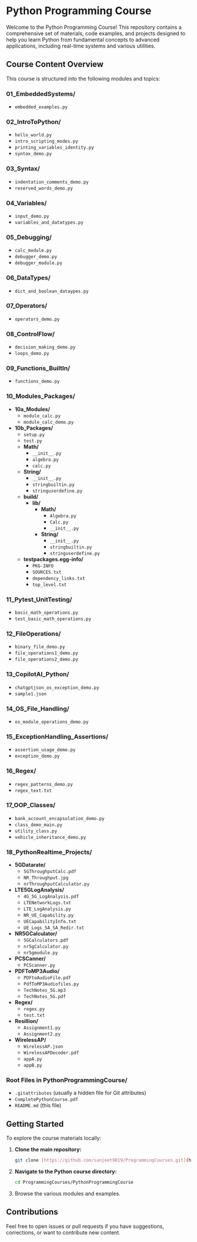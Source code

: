 # Python Programming Course

Welcome to the Python Programming Course! This repository contains a comprehensive set of materials, code examples, and projects designed to help you learn Python from fundamental concepts to advanced applications, including real-time systems and various utilities.

## Course Content Overview

This course is structured into the following modules and topics:

### 01_EmbeddedSystems/
* `embedded_examples.py`

### 02_IntroToPython/
* `hello_world.py`
* `intro_scripting_modes.py`
* `printing_variables_identity.py`
* `syntax_demo.py`

### 03_Syntax/
* `indentation_comments_demo.py`
* `reserved_words_demo.py`

### 04_Variables/
* `input_demo.py`
* `variables_and_datatypes.py`

### 05_Debugging/
* `calc_module.py`
* `debugger_demo.py`
* `debugger_module.py`

### 06_DataTypes/
* `dict_and_boolean_dataypes.py`

### 07_Operators/
* `operators_demo.py`

### 08_ControlFlow/
* `decision_making_demo.py`
* `loops_demo.py`

### 09_Functions_BuiltIn/
* `functions_demo.py`

### 10_Modules_Packages/
* **10a_Modules/**
    * `module_calc.py`
    * `module_calc_demo.py`
* **10b_Packages/**
    * `setup.py`
    * `test.py`
    * **Math/**
        * `__init__.py`
        * `algebra.py`
        * `calc.py`
    * **String/**
        * `__init__.py`
        * `stringbuiltin.py`
        * `stringuserdefine.py`
    * **build/**
        * **lib/**
            * **Math/**
                * `Algebra.py`
                * `Calc.py`
                * `__init__.py`
            * **String/**
                * `__init__.py`
                * `stringbuiltin.py`
                * `stringuserdefine.py`
    * **testpackages.egg-info/**
        * `PKG-INFO`
        * `SOURCES.txt`
        * `dependency_links.txt`
        * `top_level.txt`

### 11_Pytest_UnitTesting/
* `basic_math_operations.py`
* `test_basic_math_operations.py`

### 12_FileOperations/
* `binary_file_demo.py`
* `file_operations1_demo.py`
* `file_operations2_demo.py`

### 13_CopilotAI_Python/
* `chatgptjson_os_exception_demo.py`
* `sample1.json`

### 14_OS_File_Handling/
* `os_module_operations_demo.py`

### 15_ExceptionHandling_Assertions/
* `assertion_usage_demo.py`
* `exception_demo.py`

### 16_Regex/
* `regex_patterns_demo.py`
* `regex_text.txt`

### 17_OOP_Classes/
* `bank_account_encapsulation_demo.py`
* `class_demo_main.py`
* `utility_class.py`
* `vehicle_inheritance_demo.py`

### 18_PythonRealtime_Projects/
* **5GDatarate/**
    * `5GThroughputCalc.pdf`
    * `NR_Throughput.jpg`
    * `nrThroughputCalculator.py`
* **LTE5GLogAnalysis/**
    * `4G_5G_LogAnalysis.pdf`
    * `LTENetworkLogs.txt`
    * `LTE_LogAnalysis.py`
    * `NR_UE_Capability.py`
    * `UECapabilityInfo.txt`
    * `UE_Logs_SA_SA_Redir.txt`
* **NR5GCalculator/**
    * `5GCalculators.pdf`
    * `nr5gCalculator.py`
    * `nr5gmodule.py`
* **PCSCanner/**
    * `PCScanner.py`
* **PDFToMP3Audio/**
    * `PDFtoAudioFile.pdf`
    * `PdfToMP3Audiofiles.py`
    * `TechNotes_5G.mp3`
    * `TechNotes_5G.pdf`
* **Regex/**
    * `regex.py`
    * `test.txt`
* **Resillion/**
    * `Assignment1.py`
    * `Assignment2.py`
* **WirelessAP/**
    * `WirelessAP.json`
    * `WirelessAPDecoder.pdf`
    * `appA.py`
    * `appB.py`

### Root Files in PythonProgrammingCourse/
* `.gitattributes` (usually a hidden file for Git attributes)
* `CompletePythonCourse.pdf`
* `README.md` (this file)

## Getting Started

To explore the course materials locally:

1.  **Clone the main repository:**
    ```bash
    git clone [https://github.com/sanjeet9019/ProgrammingCourses.git](https://github.com/sanjeet9019/ProgrammingCourses.git)
    ```
2.  **Navigate to the Python course directory:**
    ```bash
    cd ProgrammingCourses/PythonProgrammingCourse
    ```
3.  Browse the various modules and examples.

## Contributions

Feel free to open issues or pull requests if you have suggestions, corrections, or want to contribute new content.